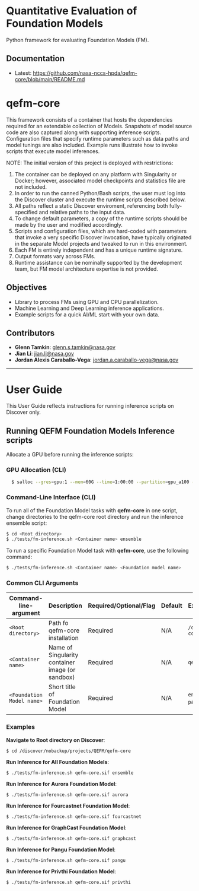 # Quantitative Evaluation of Foundation Models

Python framework for evaluating Foundation Models (FM).  

## Documentation

- Latest: https://github.com/nasa-nccs-hpda/qefm-core/blob/main/README.md

# qefm-core

This framework consists of a container that hosts the dependencies required for an extendable collection of Models.  Snapshots of model source code are also captured along with supporting inference scripts.  Configuration files that specify runtime parameters such as data paths and model tunings are also included.  Example runs illustrate how to invoke scripts that execute model inferences.

NOTE:  The initial version of this project is deployed with restrictions:
1) The container can be deployed on any platform with Singularity or Docker; however, associated model checkpoints and statistics file are not included.
3) In order to run the canned Python/Bash scripts, the user must log into the Discover cluster and execute the runtime scripts described below.
4) All paths reflect a static Discover enviroment, referencing both fully-specified and relative paths to the input data.
5) To change default parameters, a copy of the runtime scripts should be made by the user and modified accordingly.
6) Scripts and configuration files, which are hard-coded with parameters that invoke a very specific Discover invocation, have typically originated in the separate Model projects and tweaked to run in this environment.
7) Each FM is entirely independent and has a unique runtime signature.
8) Output formats vary across FMs.
9) Runtime assistance can be nominally supported by the development team, but FM model architecture expertise is not provided.

## Objectives

- Library to process FMs using GPU and CPU parallelization.
- Machine Learning and Deep Learning inference applications.
- Example scripts for a quick AI/ML start with your own data.

## Contributors

- **Glenn Tamkin**: [glenn.s.tamkin@nasa.gov](mailto:glenn.s.tamkin@nasa.gov)
- **Jian Li**: [jian.li@nasa.gov](mailto:jian.li@nasa.gov)
- **Jordan Alexis Caraballo-Vega**: [jordan.a.caraballo-vega@nasa.gov](mailto:jordan.a.caraballo-vega@nasa.gov)
---
# <b> User Guide </b>

This User Guide reflects instructions for running inference scripts on Discover only.

## <b> Running QEFM Foundation Models Inference scripts </b>

Allocate a GPU before running the inference scripts:

### <b> GPU Allocation (CLI) </b>

```bash
  $ salloc --gres=gpu:1 --mem=60G --time=1:00:00 --partition=gpu_a100 --constraint=rome --ntasks-per-node=1 --cpus-per-task=10
```

### <b> Command-Line Interface (CLI) </b>

To run all of the Foundation Model tasks with **qefm-core** in one script, change directories to the qefm-core root directory and run the inference ensemble script:

```bash
$ cd <Root directory>
$ ./tests/fm-inference.sh <Container name> ensemble
```

To run a specific Foundation Model task with **qefm-core**, use the following command:

```bash
$ ./tests/fm-inference.sh <Container name> <Foundation model name> 
```

### <b> Common CLI Arguments </b>
| Command-line-argument | Description                                         |Required/Optional/Flag | Default  | Example                  |
| --------------------- |:----------------------------------------------------|:---------|:---------|:--------------------------------------|
| `<Root directory>`                  | Path fo qefm-core installation                                | Required | N/A      |`/discover/nobackup/projects/QEFM/qefm-core`         |
| `<Container name>`                  | Name of Singularity container image (or sandbox)                                | Required | N/A      |`qefm-core.sif`         |
| `<Foundation Model name>`                  | Short title of Foundation Model                               | Required | N/A      |`ensemble`, `aurora`, `fourcastnet`, `graphcast`, `pangu`,`privthi`  |

### <b> Examples </b>

**Navigate to Root directory on Discover**:
```shell
$ cd /discover/nobackup/projects/QEFM/qefm-core
```
**Run Inference for **All** Foundation Models**:
```shell
$ ./tests/fm-inference.sh qefm-core.sif ensemble
```
**Run Inference for Aurora Foundation Model**:
```shell
$ ./tests/fm-inference.sh qefm-core.sif aurora
```
**Run Inference for Fourcastnet Foundation Model**:
```shell
$ ./tests/fm-inference.sh qefm-core.sif fourcastnet
```
**Run Inference for GraphCast Foundation Model**:
```shell
$ ./tests/fm-inference.sh qefm-core.sif graphcast
```
**Run Inference for Pangu Foundation Model**:
```shell
$ ./tests/fm-inference.sh qefm-core.sif pangu
```
**Run Inference for Privthi Foundation Model**:
```shell
$ ./tests/fm-inference.sh qefm-core.sif privthi
```
